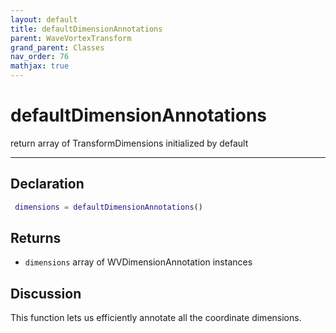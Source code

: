 ```yaml
---
layout: default
title: defaultDimensionAnnotations
parent: WaveVortexTransform
grand_parent: Classes
nav_order: 76
mathjax: true
---
```


#  defaultDimensionAnnotations

return array of TransformDimensions initialized by default


---

## Declaration
```matlab
 dimensions = defaultDimensionAnnotations()
```
## Returns
+ `dimensions`  array of WVDimensionAnnotation instances

## Discussion

  This function lets us efficiently annotate all the coordinate dimensions.
 
      
